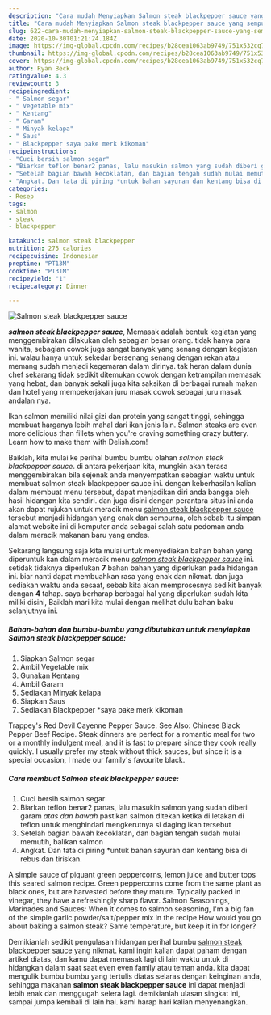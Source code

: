 ```yaml
---
description: "Cara mudah Menyiapkan Salmon steak blackpepper sauce yang sempurna"
title: "Cara mudah Menyiapkan Salmon steak blackpepper sauce yang sempurna"
slug: 622-cara-mudah-menyiapkan-salmon-steak-blackpepper-sauce-yang-sempurna
date: 2020-10-30T01:21:24.184Z
image: https://img-global.cpcdn.com/recipes/b28cea1063ab9749/751x532cq70/salmon-steak-blackpepper-sauce-foto-resep-utama.jpg
thumbnail: https://img-global.cpcdn.com/recipes/b28cea1063ab9749/751x532cq70/salmon-steak-blackpepper-sauce-foto-resep-utama.jpg
cover: https://img-global.cpcdn.com/recipes/b28cea1063ab9749/751x532cq70/salmon-steak-blackpepper-sauce-foto-resep-utama.jpg
author: Ryan Beck
ratingvalue: 4.3
reviewcount: 3
recipeingredient:
- " Salmon segar"
- " Vegetable mix"
- " Kentang"
- " Garam"
- " Minyak kelapa"
- " Saus"
- " Blackpepper saya pake merk kikoman"
recipeinstructions:
- "Cuci bersih salmon segar"
- "Biarkan teflon benar2 panas, lalu masukin salmon yang sudah diberi garam *atas dan bawah* pastikan salmon ditekan ketika di letakan di teflon untuk menghindari mengkerutnya si daging ikan tersebut"
- "Setelah bagian bawah kecoklatan, dan bagian tengah sudah mulai memutih, balikan salmon"
- "Angkat. Dan tata di piring *untuk bahan sayuran dan kentang bisa di rebus dan tiriskan."
categories:
- Resep
tags:
- salmon
- steak
- blackpepper

katakunci: salmon steak blackpepper 
nutrition: 275 calories
recipecuisine: Indonesian
preptime: "PT13M"
cooktime: "PT31M"
recipeyield: "1"
recipecategory: Dinner

---
```



![Salmon steak blackpepper sauce](https://img-global.cpcdn.com/recipes/b28cea1063ab9749/751x532cq70/salmon-steak-blackpepper-sauce-foto-resep-utama.jpg)

<b><i>salmon steak blackpepper sauce</i></b>, Memasak adalah bentuk kegiatan yang menggembirakan dilakukan oleh sebagian besar orang. tidak hanya para wanita, sebagian cowok juga sangat banyak yang senang dengan kegiatan ini. walau hanya untuk sekedar bersenang senang dengan rekan atau memang sudah menjadi kegemaran dalam dirinya. tak heran dalam dunia chef sekarang tidak sedikit ditemukan cowok dengan ketrampilan memasak yang hebat, dan banyak sekali juga kita saksikan di berbagai rumah makan dan hotel yang mempekerjakan juru masak cowok sebagai juru masak andalan nya.

Ikan salmon memiliki nilai gizi dan protein yang sangat tinggi, sehingga membuat harganya lebih mahal dari ikan jenis lain. Salmon steaks are even more delicious than fillets when you&#39;re craving something crazy buttery. Learn how to make them with Delish.com!

Baiklah, kita mulai ke perihal bumbu bumbu olahan <i>salmon steak blackpepper sauce</i>. di antara pekerjaan kita, mungkin akan terasa menggembirakan bila sejenak anda menyempatkan sebagian waktu untuk membuat salmon steak blackpepper sauce ini. dengan keberhasilan kalian dalam membuat menu tersebut, dapat menjadikan diri anda bangga oleh hasil hidangan kita sendiri. dan juga disini dengan perantara situs ini anda akan dapat rujukan untuk meracik menu <u>salmon steak blackpepper sauce</u> tersebut menjadi hidangan yang enak dan sempurna, oleh sebab itu simpan alamat website ini di komputer anda sebagai salah satu pedoman anda dalam meracik makanan baru yang endes.


Sekarang langsung saja kita mulai untuk menyediakan bahan bahan yang diperuntuk kan dalam meracik menu <u><i>salmon steak blackpepper sauce</i></u> ini. setidak tidaknya diperlukan <b>7</b> bahan bahan yang diperlukan pada hidangan ini. biar nanti dapat membuahkan rasa yang enak dan nikmat. dan juga sediakan waktu anda sesaat, sebab kita akan memprosesnya sedikit banyak dengan <b>4</b> tahap. saya berharap berbagai hal yang diperlukan sudah kita miliki disini, Baiklah mari kita mulai dengan melihat dulu bahan baku selanjutnya ini.

<!--inarticleads1-->

##### Bahan-bahan dan bumbu-bumbu yang dibutuhkan untuk menyiapkan Salmon steak blackpepper sauce:

1. Siapkan  Salmon segar
1. Ambil  Vegetable mix
1. Gunakan  Kentang
1. Ambil  Garam
1. Sediakan  Minyak kelapa
1. Siapkan  Saus
1. Sediakan  Blackpepper *saya pake merk kikoman


Trappey&#39;s Red Devil Cayenne Pepper Sauce. See Also: Chinese Black Pepper Beef Recipe. Steak dinners are perfect for a romantic meal for two or a monthly indulgent meal, and it is fast to prepare since they cook really quickly. I usually prefer my steak without thick sauces, but since it is a special occasion, I made our family&#39;s favourite black. 

<!--inarticleads2-->

##### Cara membuat Salmon steak blackpepper sauce:

1. Cuci bersih salmon segar
1. Biarkan teflon benar2 panas, lalu masukin salmon yang sudah diberi garam *atas dan bawah* pastikan salmon ditekan ketika di letakan di teflon untuk menghindari mengkerutnya si daging ikan tersebut
1. Setelah bagian bawah kecoklatan, dan bagian tengah sudah mulai memutih, balikan salmon
1. Angkat. Dan tata di piring *untuk bahan sayuran dan kentang bisa di rebus dan tiriskan.


A simple sauce of piquant green peppercorns, lemon juice and butter tops this seared salmon recipe. Green peppercorns come from the same plant as black ones, but are harvested before they mature. Typically packed in vinegar, they have a refreshingly sharp flavor. Salmon Seasonings, Marinades and Sauces: When it comes to salmon seasoning, I&#39;m a big fan of the simple garlic powder/salt/pepper mix in the recipe How would you go about baking a salmon steak? Same temperature, but keep it in for longer? 

Demikianlah sedikit pengulasan hidangan perihal bumbu <u>salmon steak blackpepper sauce</u> yang nikmat. kami ingin kalian dapat paham dengan artikel diatas, dan kamu dapat memasak lagi di lain waktu untuk di hidangkan dalam saat saat even even family atau teman anda. kita dapat mengulik bumbu bumbu yang tertulis diatas selaras dengan keinginan anda, sehingga makanan <b>salmon steak blackpepper sauce</b> ini dapat menjadi lebih enak dan menggugah selera lagi. demikianlah ulasan singkat ini, sampai jumpa kembali di lain hal. kami harap hari kalian menyenangkan.
